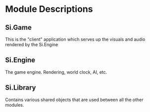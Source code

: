 # Module Descriptions

## Si.Game
This is the "client" application which serves up the visuals and audio rendered by the Si.Engine

## Si.Engine
The game engine. Rendering, world clock, AI, etc.

## Si.Library
Contains various shared objects that are used between all the other modules.
